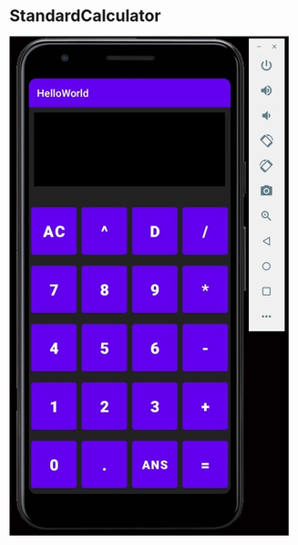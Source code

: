 # StandardCalculator
 

<img src="https://raw.githubusercontent.com/ozknsmz/StandardCalculator/main/picturefile/Screen.jpg" style="max-width:100%;">
